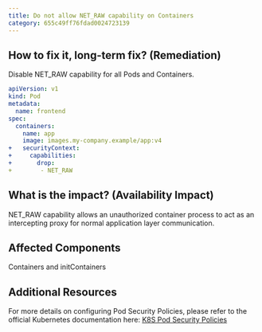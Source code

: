 ```yaml
---
title: Do not allow NET_RAW capability on Containers
category: 655c49ff76fdad0024723139
---
```


## How to fix it, long-term fix? (Remediation)

Disable NET_RAW capability for all Pods and Containers.

```yaml sample-pod.yaml
apiVersion: v1
kind: Pod
metadata:
  name: frontend
spec:
  containers:
    name: app
    image: images.my-company.example/app:v4
+   securityContext:
+     capabilities:
+       drop:
+        - NET_RAW
```

## What is the impact? (Availability Impact)

NET_RAW capability allows an unauthorized container process to act as an intercepting proxy for normal application layer communication.

## Affected Components

Containers and initContainers

## Additional Resources

For more details on configuring Pod Security Policies, please refer to the official Kubernetes documentation here: [K8S Pod Security Policies](https://kubernetes.io/docs/concepts/policy/pod-security-policy/)
